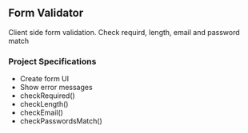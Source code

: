 ## Form Validator

Client side form validation. Check requird, length, email and password match

###  Project Specifications

- Create form UI
- Show error messages
- checkRequired() 
- checkLength() 
- checkEmail() 
- checkPasswordsMatch() 
